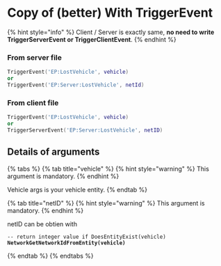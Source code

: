 # Copy of (better) With TriggerEvent

{% hint style="info" %}
Client / Server is exactly same, **no need to write TriggerServerEvent or TriggerClientEvent**.
{% endhint %}

### From server file

```lua
TriggerEvent('EP:LostVehicle', vehicle)
or
TriggerEvent('EP:Server:LostVehicle', netId)
```

### From client file

```lua
TriggerEvent('EP:LostVehicle', vehicle)
or
TriggerServerEvent('EP:Server:LostVehicle', netID)
```

## Details of arguments

{% tabs %}
{% tab title="vehicle" %}
{% hint style="warning" %}
This argument is mandatory.
{% endhint %}

Vehicle args is your vehicle entity.
{% endtab %}

{% tab title="netID" %}
{% hint style="warning" %}
This argument is mandatory.
{% endhint %}

netID can be obtien with&#x20;

<pre class="language-lua"><code class="lang-lua">-- return integer value if DoesEntityExist(vehicle)
<strong>NetworkGetNetworkIdFromEntity(vehicle)</strong></code></pre>
{% endtab %}
{% endtabs %}




